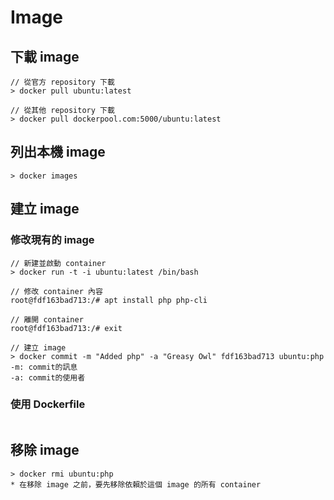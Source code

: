 # Image

## 下載 image

```shell
// 從官方 repository 下載
> docker pull ubuntu:latest

// 從其他 repository 下載
> docker pull dockerpool.com:5000/ubuntu:latest
```

## 列出本機 image

```shell
> docker images
```

## 建立 image

### 修改現有的 image

```shell
// 新建並啟動 container
> docker run -t -i ubuntu:latest /bin/bash

// 修改 container 內容
root@fdf163bad713:/# apt install php php-cli

// 離開 container
root@fdf163bad713:/# exit

// 建立 image
> docker commit -m "Added php" -a "Greasy Owl" fdf163bad713 ubuntu:php
-m: commit的訊息
-a: commit的使用者
```

### 使用 Dockerfile

```shell

```

## 移除 image

```shell
> docker rmi ubuntu:php
* 在移除 image 之前，要先移除依賴於這個 image 的所有 container
```
